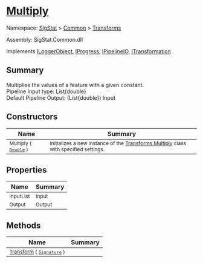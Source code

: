 # [Multiply](./Multiply.md)

Namespace: [SigStat]() > [Common](./../README.md) > [Transforms](./README.md)

Assembly: SigStat.Common.dll

Implements [ILoggerObject](./../ILoggerObject.md), [IProgress](./../Helpers/IProgress.md), [IPipelineIO](./../Pipeline/IPipelineIO.md), [ITransformation](./../ITransformation.md)

## Summary
Multiplies the values of a feature with a given constant.  <br>Pipeline Input type: List{double}<br>Default Pipeline Output: (List{double}) Input

## Constructors

| Name | Summary | 
| --- | --- | 
| <sub>Multiply ( [`Double`](https://docs.microsoft.com/en-us/dotnet/api/System.Double) )</sub>| <sub>Initializes a new instance of the [Transforms.Multiply](https://github.com/hargitomi97/sigstat/blob/master/docs/md/SigStat/Common/Transforms/Multiply.md) class with specified settings.</sub>| <br>


## Properties

| Name | Summary | 
| --- | --- | 
| <sub>InputList</sub>| <sub>Input</sub>| <br>
| <sub>Output</sub>| <sub>Output</sub>| <br>


## Methods

| Name | Summary | 
| --- | --- | 
| <sub>[Transform](./Methods/Multiply-100663629.md) ( [`Signature`](./../Signature.md) )</sub>| <sub></sub>| <br>


